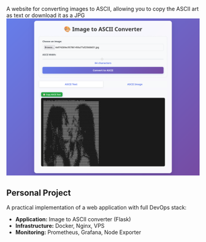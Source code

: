 A website for converting images to ASCII, allowing you to copy the ASCII art as text or download it as a JPG
<img src="screenshots/screenshot1.png" alt="Screenshot" width="800"/>
## Personal Project
A practical implementation of a web application with full DevOps stack:
- **Application:** Image to ASCII converter (Flask)
- **Infrastructure:** Docker, Nginx, VPS
- **Monitoring:** Prometheus, Grafana, Node Exporter
